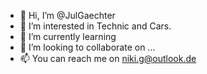 - 👋 Hi, I’m @JulGaechter
- 👀 I’m interested in Technic and Cars.
- 🌱 I’m currently learning 
- 💞️ I’m looking to collaborate on ...
- 📫 You can reach me on niki.g@outlook.de

<!---
JulGaechter/JulGaechter is a ✨ special ✨ repository because its `README.md` (this file) appears on your GitHub profile.
You can click the Preview link to take a look at your changes.
--->

